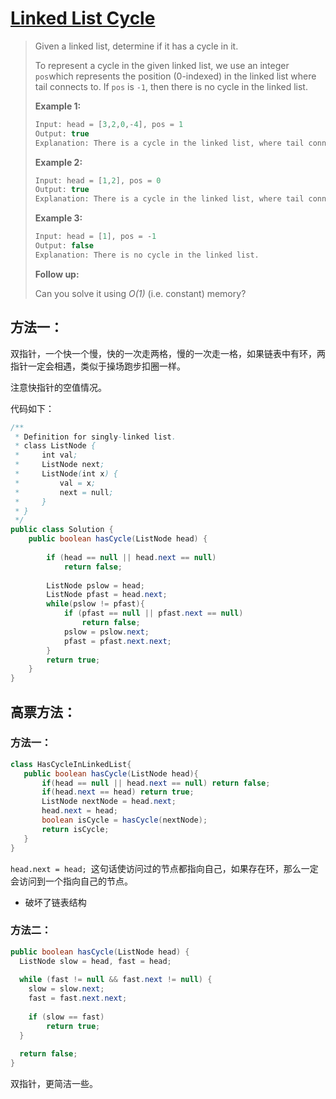 # [Linked List Cycle](1)

> Given a linked list, determine if it has a cycle in it.
>
> To represent a cycle in the given linked list, we use an integer `pos`which represents the position (0-indexed) in the linked list where tail connects to. If `pos` is `-1`, then there is no cycle in the linked list.
>
>  
>
> **Example 1:**
>
> ```java
> Input: head = [3,2,0,-4], pos = 1
> Output: true
> Explanation: There is a cycle in the linked list, where tail connects to the second node.
> ```
>   **Example 2:**
>
> ```java
> Input: head = [1,2], pos = 0
> Output: true
> Explanation: There is a cycle in the linked list, where tail connects to the first node.
> ```
>
> **Example 3:**
>
> ```java
> Input: head = [1], pos = -1
> Output: false
> Explanation: There is no cycle in the linked list.
> ```
>
>   
>
> **Follow up:**
>
> Can you solve it using *O(1)* (i.e. constant) memory?



## 方法一：

双指针，一个快一个慢，快的一次走两格，慢的一次走一格，如果链表中有环，两指针一定会相遇，类似于操场跑步扣圈一样。

注意快指针的空值情况。

代码如下：

```java
/**
 * Definition for singly-linked list.
 * class ListNode {
 *     int val;
 *     ListNode next;
 *     ListNode(int x) {
 *         val = x;
 *         next = null;
 *     }
 * }
 */
public class Solution {
    public boolean hasCycle(ListNode head) {
        
        if (head == null || head.next == null)
            return false;
        
        ListNode pslow = head;
        ListNode pfast = head.next;
        while(pslow != pfast){
            if (pfast == null || pfast.next == null)
                return false;
            pslow = pslow.next;
            pfast = pfast.next.next;
        }
        return true;        
    }
}
```





## 高票方法：

### 方法一：

```java
class HasCycleInLinkedList{
   public boolean hasCycle(ListNode head){
       if(head == null || head.next == null) return false;
       if(head.next == head) return true;
       ListNode nextNode = head.next; 
       head.next = head;
       boolean isCycle = hasCycle(nextNode);
       return isCycle;
   }
}
```

`head.next = head; `这句话使访问过的节点都指向自己，如果存在环，那么一定会访问到一个指向自己的节点。

* 破坏了链表结构



### 方法二：

```java
public boolean hasCycle(ListNode head) {
  ListNode slow = head, fast = head;
  
  while (fast != null && fast.next != null) {
    slow = slow.next;
    fast = fast.next.next;
    
    if (slow == fast) 
        return true;
  }
  
  return false;
}
```

双指针，更简洁一些。




[1]:https://leetcode.com/problems/linked-list-cycle/